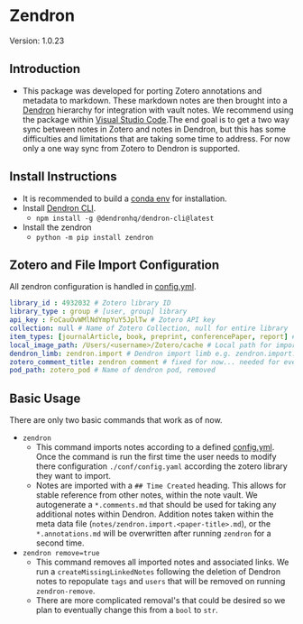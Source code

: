 # Zendron

Version: 1.0.23

## Introduction

- This package was developed for porting Zotero annotations and metadata to markdown. These markdown notes are then brought into a [Dendron](https://www.dendron.so/) hierarchy for integration with vault notes. We recommend using the package within [Visual Studio Code](https://code.visualstudio.com/).The end goal is to get a two way sync between notes in Zotero and notes in Dendron, but this has some difficulties and limitations that are taking some time to address. For now only a one way sync from Zotero to Dendron is supported.

## Install Instructions

- It is recommended to build a [conda env](https://conda.io/projects/conda/en/latest/user-guide/tasks/manage-environments.html) for installation.
- Install [Dendron CLI](https://wiki.dendron.so/notes/RjBkTbGuKCXJNuE4dyV6G/).
  - `npm install -g @dendronhq/dendron-cli@latest`
- Install the zendron
  - `python -m pip install zendron`

## Zotero and File Import Configuration

All zendron configuration is handled in [config.yml](https://github.com/Mjvolk3/Zendron/blob/main/conf/config.yaml).

```yml
library_id : 4932032 # Zotero library ID
library_type : group # [user, group] library
api_key : FoCauOvWMlNdYmpYuY5JplTw # Zotero API key
collection: null # Name of Zotero Collection, null for entire library
item_types: [journalArticle, book, preprint, conferencePaper, report] # List of item types according to [pyzotero](https://pyzotero.readthedocs.io/en/latest/)
local_image_path: /Users/<username>/Zotero/cache # Local path for importing annotated images
dendron_limb: zendron.import # Dendron import limb e.g. zendron.import.paper-title.annotations.md
zotero_comment_title: zendron comment # fixed for now... needed for eventual 2-way sync.
pod_path: zotero_pod # Name of dendron pod, removed
```

## Basic Usage

There are only two basic commands that work as of now.

- `zendron`
  - This command imports notes according to a defined [config.yml](https://github.com/Mjvolk3/Zendron/blob/main/conf/config.yaml). Once the command is run the first time the user needs to modify there configuration `./conf/config.yaml` according the zotero library they want to import.
  - Notes are imported with a `## Time Created` heading. This allows for stable reference from other notes, within the note vault. We autogenerate a `*.comments.md` that should be used for taking any additional notes within Dendron. Addition notes taken within the meta data file (`notes/zendron.import.<paper-title>.md`), or the `*.annotations.md` will be overwritten after running `zendron` for a second time.
- `zendron remove=true`
  - This command removes all imported notes and associated links. We run a `createMissingLinkedNotes` following the deletion of Dendron notes to repopulate `tags` and `users` that will be removed on running `zendron-remove`.
  - There are more complicated removal's that could be desired so we plan to eventually change this from a `bool` to `str`.
